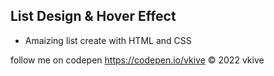 ## List Design & Hover Effect

- Amaizing list create with HTML and CSS 

follow me on codepen https://codepen.io/vkive © 2022 vkive